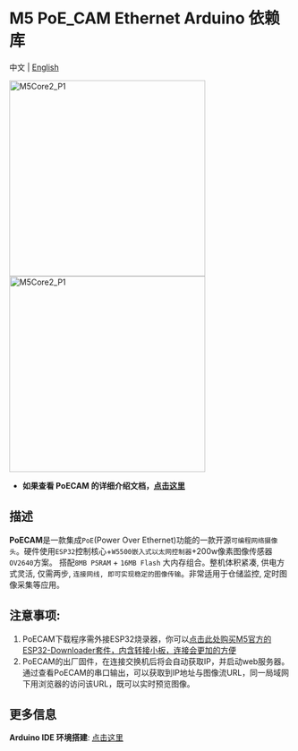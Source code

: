 # M5 PoE_CAM Ethernet  Arduino 依赖库

中文 | [English](README_cn.md)


<img src="https://static-cdn.m5stack.com/resource/docs/static/assets/img/product_pics/unit/poe_cam/poe_cam_01.webp" alt="M5Core2_P1" width="350" height="350"><img src="https://static-cdn.m5stack.com/resource/docs/products/unit/M5PoECAM-W/img-0e65978b-b66f-41ea-a94f-e0be885ce076.webp" alt="M5Core2_P1" width="350" height="350">

* **如果查看 PoECAM 的详细介绍文档，[点击这里](https://docs.m5stack.com/zh_CN/unit/poe_cam)**

## 描述

**PoECAM**是一款集成`PoE`(Power Over Ethernet)功能的一款开源`可编程网络摄像头`。硬件使用`ESP32`控制核心+`W5500嵌入式以太网控制器`+200w像素图像传感器`OV2640`方案。 搭配`8MB PSRAM` + `16MB Flash` 大内存组合。整机体积紧凑, 供电方式灵活, 仅需两步, `连接网线, 即可实现稳定的图像传输`。非常适用于仓储监控, 定时图像采集等应用。

## 注意事项:

1. PoECAM下载程序需外接ESP32烧录器，你可以[点击此处购买M5官方的ESP32-Downloader套件，内含转接小板，连接会更加的方便](https://shop.m5stack.com/products/esp32-downloader-kit)
2. PoECAM的出厂固件，在连接交换机后将会自动获取IP，并启动web服务器。通过查看PoECAM的串口输出，可以获取到IP地址与图像流URL，同一局域网下用浏览器的访问该URL，既可以实时预览图像。

## 更多信息

**Arduino IDE 环境搭建**: [点击这里](https://docs.m5stack.com/zh_CN/quick_start/poe_cam/arduino)
